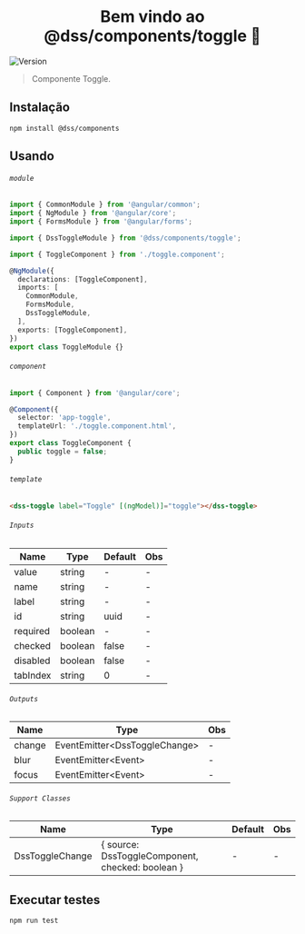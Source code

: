 <h1 align="center">Bem vindo ao @dss/components/toggle 👋</h1>
<p>
  <img alt="Version" src="https://img.shields.io/badge/adicionado%20na%20versão-1.0.0-blue.svg?cacheSeconds=2592000" />
</p>

> Componente Toggle.

## Instalação

```shell
npm install @dss/components
```

## Usando

###### `module`

```ts
import { CommonModule } from '@angular/common';
import { NgModule } from '@angular/core';
import { FormsModule } from '@angular/forms';

import { DssToggleModule } from '@dss/components/toggle';

import { ToggleComponent } from './toggle.component';

@NgModule({
  declarations: [ToggleComponent],
  imports: [
    CommonModule,
    FormsModule,
    DssToggleModule,
  ],
  exports: [ToggleComponent],
})
export class ToggleModule {}
```

###### `component`

```ts
import { Component } from '@angular/core';

@Component({
  selector: 'app-toggle',
  templateUrl: './toggle.component.html',
})
export class ToggleComponent {
  public toggle = false;
}
```

###### `template`

```html
<dss-toggle label="Toggle" [(ngModel)]="toggle"></dss-toggle>
```

###### `Inputs`

| Name     | Type    | Default | Obs |
| -------- | ------- | ------- | --- |
| value    | string  | -       | -   |
| name     | string  | -       | -   |
| label    | string  | -       | -   |
| id       | string  | uuid    | -   |
| required | boolean | -       | -   |
| checked  | boolean | false   | -   |
| disabled | boolean | false   | -   |
| tabIndex | string  | 0       | -   |

###### `Outputs`

| Name   | Type                                | Obs |
| ------ | ----------------------------------- | --- |
| change | EventEmitter&lt;DssToggleChange&gt; | -   |
| blur   | EventEmitter&lt;Event&gt;           | -   |
| focus  | EventEmitter&lt;Event&gt;           | -   |

###### `Support Classes`

| Name            | Type                                             | Default | Obs |
| --------------- | ------------------------------------------------ | ------- | --- |
| DssToggleChange | { source: DssToggleComponent, checked: boolean } | -       | -   |

## Executar testes

```shell
npm run test
```
